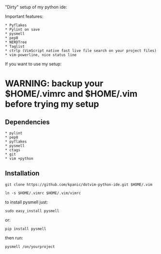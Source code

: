 "Dirty" setup of my python ide:

Important features:

    * Pyflakes
    * Pylint on save
    * pysmell
    * pep8
    * NERDTree
    * Taglist
    * ctrlp (VimScript native fast live file search on your project files)
    * vim-powerline, nice status line

If you want to use my setup:

# WARNING: backup your $HOME/.vimrc and $HOME/.vim before trying my setup

## Dependencies

    * pylint
    * pep8
    * pyflakes
    * pysmell
    * ctags
    * git
    * vim +python

## Installation

    git clone https://github.com/kpanic/dotvim-python-ide.git $HOME/.vim

    ln -s $HOME/.vimrc $HOME/.vim/vimrc


to install pysmell just:

    sudo easy_install pysmell

or:

    pip install pysmell

then run:

    pysmell /on/yourproject
